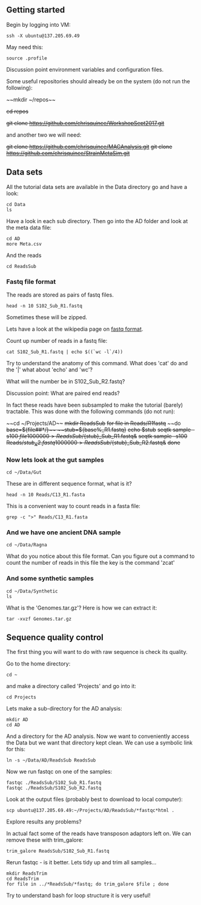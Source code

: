 ## Getting started


Begin by logging into VM:

```
ssh -X ubuntu@137.205.69.49
```

May need this:
```
source .profile 
```

Discussion point environment variables and configuration files.

Some useful repositories should already be on the system (do not run the following):


~~mkdir ~/repos~~

~~cd repos~~

~~git clone https://github.com/chrisquince/WorkshopSept2017.git~~


and another two we will need:


~~git clone https://github.com/chrisquince/MAGAnalysis.git~~
~~git clone https://github.com/chrisquince/StrainMetaSim.git~~

## Data sets

All the tutorial data sets are available in the Data directory go and have a look:

```
cd Data
ls
```

Have a look in each sub directory. Then go into the AD folder and look at the meta data file:

```
cd AD
more Meta.csv 
```

And the reads

```
cd ReadsSub
```

### Fastq file format

The reads are stored as pairs of fastq files.
```
head -n 10 S102_Sub_R1.fastq
```
Sometimes these will be zipped.

Lets have a look at the wikipedia page on [fastq format](https://en.wikipedia.org/wiki/FASTQ_format).

Count up number of reads in a fastq file:

```
cat S102_Sub_R1.fastq | echo $((`wc -l`/4))
```

Try to understand the anatomy of this command. What does 'cat' do and the '|' what about 'echo' and 'wc'? 


What will the number be in S102_Sub_R2.fastq?

Discussion point: What are paired end reads?

In fact these reads have been subsampled to make the tutorial (barely) tractable. This 
was done with the following commands (do not run):

~~cd ~/Projects/AD~~
~~mkdir ReadsSub~~
~~for file in Reads/*R1*fastq~~
~~do
    ~~base=${file##*/}~~
    ~~stub=${base%_R1.fastq}~~
    ~~echo $stub~~
    ~~seqtk sample -s100 $file 1000000 > ReadsSub/${stub}_Sub_R1.fastq&~~
    ~~seqtk sample -s100 Reads/${stub}_R2.fastq 1000000 > ReadsSub/${stub}_Sub_R2.fastq&~~
~~done~~


### Now lets look at the gut samples

```
cd ~/Data/Gut
```

These are in different sequence format, what is it?

```
head -n 10 Reads/C13_R1.fasta
```

This is a convenient way to count reads in a fasta file:
```
grep -c ">" Reads/C13_R1.fasta
```


### And we have one ancient DNA sample

```
cd ~/Data/Ragna
```

What do you notice about this file format. Can you figure out a command to count the number of reads in this file the key is the command 'zcat'

### And some synthetic samples

```
cd ~/Data/Synthetic
ls
```

What is the 'Genomes.tar.gz'? Here is how we can extract it:

```
tar -xvzf Genomes.tar.gz
```

## Sequence quality control

The first thing you will want to do with raw sequence is check its quality. 

Go to the home directory:

```
cd ~
```

and make a directory called 'Projects' and go into it:

```
cd Projects
```

Lets make a sub-directory for the AD analysis:

```
mkdir AD
cd AD
```

And a directory for the AD analysis. Now we want to conveniently access the Data but we 
want that directory kept clean. We can use a symbolic link for this:

```
ln -s ~/Data/AD/ReadsSub ReadsSub
```

Now we run fastqc on one of the samples:
```
fastqc ./ReadsSub/S102_Sub_R1.fastq
fastqc ./ReadsSub/S102_Sub_R2.fastq
```

Look at the output files (probably best to download to local computer):
```
scp ubuntu@137.205.69.49:~/Projects/AD/ReadsSub/*fastqc*html .
```

Explore results any problems?

In actual fact some of the reads have transposon adaptors left on. We can remove these with trim_galore:

```
trim_galore ReadsSub/S102_Sub_R1.fastq 
```

Rerun fastqc - is it better. Lets tidy up and trim all samples...


```
mkdir ReadsTrim
cd ReadsTrim
for file in ../*ReadsSub/*fastq; do trim_galore $file ; done
```

Try to understand bash for loop structure it is very useful!